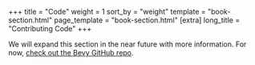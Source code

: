 +++
title = "Code"
weight = 1
sort_by = "weight"
template = "book-section.html"
page_template = "book-section.html"
[extra]
long_title = "Contributing Code"
+++

We will expand this section in the near future with more information. For now, <a href="https://github.com/bevyengine/bevy" target="_blank">check out the Bevy GitHub repo</a>.